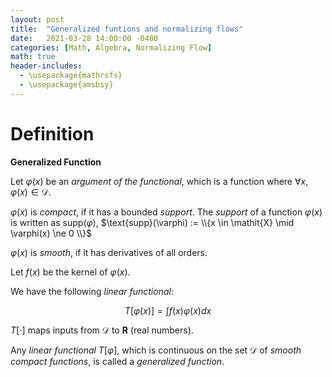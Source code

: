 ```yaml
---
layout: post
title:  "Generalized funtions and normalizing flows"
date:   2021-03-28 14:00:00 -0400
categories: [Math, Algebra, Normalizing Flow]
math: true
header-includes:
  - \usepackage{mathrsfs}
  - \usepackage{amsbsy}
---
```


# Definition

**Generalized Function**

Let  $\varphi(x)$  be an *argument of the functional*, which is a function where $\forall x$, $\varphi(x) \in \mathscr{D}$. 

$\varphi(x)$ is *compact*, if it has a bounded *support*. The *support* of a function $\varphi(x)$ is written as $\text{supp}(\varphi)$,  $\text{supp}(\varphi) := \\{x \in \mathit{X} \mid \varphi(x) \ne 0 \\}$

$\varphi(x)$ is *smooth*, if it has derivatives of all orders.

Let $f(x)$ be the kernel of $\varphi(x)$.

We have the following *linear functional*:

$$T[\varphi(x)] = \int f(x) \varphi(x) dx$$

$T[\cdot]$ maps inputs from $\mathscr{D}$ to $\boldsymbol{R}$ (real numbers).

Any *linear functional* $T[\varphi]$, which is continuous on the set $\mathscr{D}$ of
*smooth compact functions*, is called a *generalized function*.